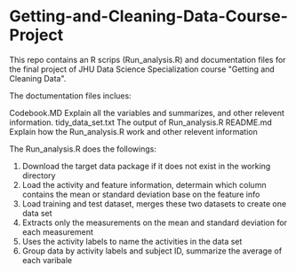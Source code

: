 # Getting-and-Cleaning-Data-Course-Project
This repo contains an R scrips (Run_analysis.R) and documentation files for the final project of JHU Data Science Specialization course "Getting and Cleaning Data".

The doctumentation files inclues: 

Codebook.MD   Explain all the variables and summarizes, and other relevent information.
tidy_data_set.txt The output of Run_analysis.R
README.md  Explain how the Run_analysis.R work and other relevent information

The Run_analysis.R does the followings:
1. Download the target data package if it does not exist in the working directory
2. Load the activity and feature information, determain which column contains the mean or standard deviation base on the feature info
3. Load training and test dataset, merges these two datasets to create one data set
4. Extracts only the measurements on the mean and standard deviation for each measurement
5. Uses the activity labels to name the activities in the data set
6. Group data by activity labels and subject ID, summarize the average of each varibale

